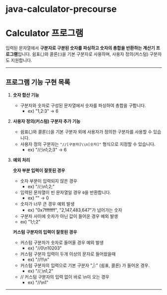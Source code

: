 # java-calculator-precourse

# Calculator 프로그램

입력된 문자열에서 **구분자로 구분된 숫자를 파싱하고 숫자의 총합을 반환하는 계산기 프로그램**입니다. 쉼표(,)와 콜론(:)을 기본 구분자로 사용하며, 사용자 정의(커스텀) 구분자도 지원합니다.

---

## **프로그램 기능 구현 목록**

1. **숫자 합산 기능**
   - 구분자와 숫자로 구성된 문자열에서 숫자를 파싱하여 총합을 구합니다.
     - ex) "1,2:3" → 6

2. **사용자 정의(커스텀) 구분자 추가 기능**

   - 쉼표(,)와 콜론(:)을 기본 구분자 외에 사용자가 정의한 구분자를 사용할 수 있습니다.
   - 사용자 정의 구분자는 `"//[구분자]\\n[숫자]"` 형식으로 지정할 수 있습니다.
     - ex) "//;\n1;2;3" → 6

4. **예외 처리**

   **숫자 부분 입력이 잘못된 경우**
   - 숫자 부분이 입력되지 않은 경우
     - ex) "//;\n1;2;"
   - 입력된 문자열이 빈 문자열일 경우 `0`을 반환합니다.
     - ex) "" → 0
   - 숫자가 너무 큰 경우 예외 발생
     - ex) "0x7fffffff", "2,147,483,647"가 넘어가는 숫자
   -  구분자 사이에 숫자가 아닌 값이 들어온 경우 예외 발생
     - ex) "1;!;2"

  
   **커스텀 구분자의 입력이 잘못된 경우**
   - 커스텀 구분자가 숫자로 들어올 경우 예외 발생
     - ex) "//0\n10203"
   - 커스텀 구분자 입력이 두개 이상의 문자로 들어왔을때
     - ex) "//!!\n"
   - 커스텀 구분자의 입력으로 기본 구분자 ",|:" (쉼표, 콜론) 가 들어온 경우.
     - ex) "//,\n1,2"
   - // 커스텀 구분자의 입력 없이 바로 \n이 오는 경우
     - ex) "//\n1"
   
   
---

